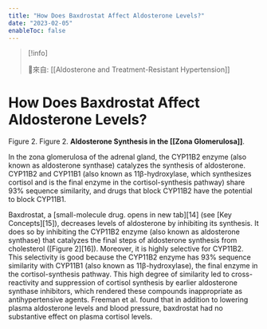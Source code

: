 ```yaml
---
title: "How Does Baxdrostat Affect Aldosterone Levels?"
date: "2023-02-05"
enableToc: false
---
```


> [!info] 
> 
> 🌱來自: [[Aldosterone and Treatment-Resistant Hypertension]]

# How Does Baxdrostat Affect Aldosterone Levels?

Figure 2. Figure 2. **Aldosterone Synthesis in the [[Zona Glomerulosa]]**.

In the zona glomerulosa of the adrenal gland, the CYP11B2 enzyme (also known as aldosterone synthase) catalyzes the synthesis of aldosterone. CYP11B2 and CYP11B1 (also known as 11β-hydroxylase, which synthesizes cortisol and is the final enzyme in the cortisol-synthesis pathway) share 93% sequence similarity, and drugs that block CYP11B2 have the potential to block CYP11B1.

Baxdrostat, a [small-molecule drug. opens in new tab][14] (see [Key Concepts][15]), decreases levels of aldosterone by inhibiting its synthesis. It does so by inhibiting the CYP11B2 enzyme (also known as aldosterone synthase) that catalyzes the final steps of aldosterone synthesis from cholesterol ([Figure 2][16]). Moreover, it is highly selective for CYP11B2. This selectivity is good because the CYP11B2 enzyme has 93% sequence similarity with CYP11B1 (also known as 11β-hydroxylase), the final enzyme in the cortisol-synthesis pathway. This high degree of similarity led to cross-reactivity and suppression of cortisol synthesis by earlier aldosterone synthase inhibitors, which rendered these compounds inappropriate as antihypertensive agents. Freeman et al. found that in addition to lowering plasma aldosterone levels and blood pressure, baxdrostat had no substantive effect on plasma cortisol levels.
